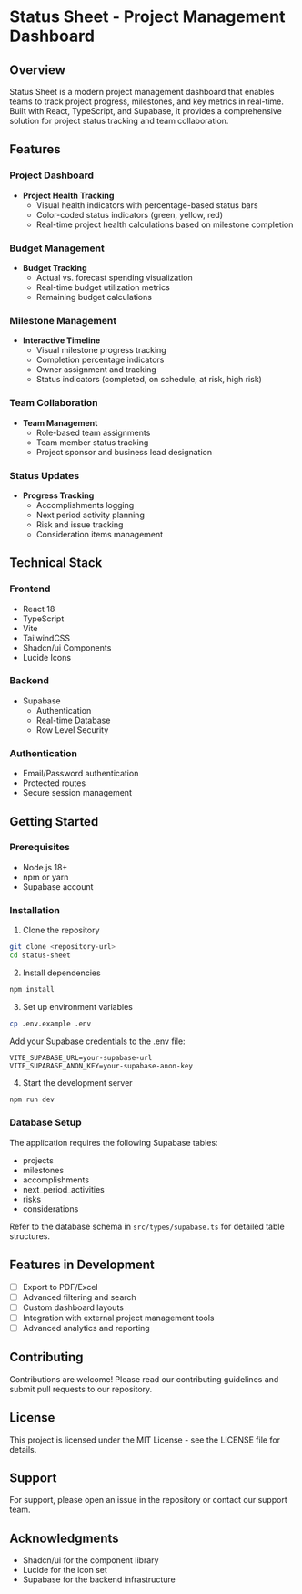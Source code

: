 # Status Sheet - Project Management Dashboard

## Overview
Status Sheet is a modern project management dashboard that enables teams to track project progress, milestones, and key metrics in real-time. Built with React, TypeScript, and Supabase, it provides a comprehensive solution for project status tracking and team collaboration.

## Features

### Project Dashboard
- **Project Health Tracking**
  - Visual health indicators with percentage-based status bars
  - Color-coded status indicators (green, yellow, red)
  - Real-time project health calculations based on milestone completion

### Budget Management
- **Budget Tracking**
  - Actual vs. forecast spending visualization
  - Real-time budget utilization metrics
  - Remaining budget calculations

### Milestone Management
- **Interactive Timeline**
  - Visual milestone progress tracking
  - Completion percentage indicators
  - Owner assignment and tracking
  - Status indicators (completed, on schedule, at risk, high risk)

### Team Collaboration
- **Team Management**
  - Role-based team assignments
  - Team member status tracking
  - Project sponsor and business lead designation

### Status Updates
- **Progress Tracking**
  - Accomplishments logging
  - Next period activity planning
  - Risk and issue tracking
  - Consideration items management

## Technical Stack

### Frontend
- React 18
- TypeScript
- Vite
- TailwindCSS
- Shadcn/ui Components
- Lucide Icons

### Backend
- Supabase
  - Authentication
  - Real-time Database
  - Row Level Security

### Authentication
- Email/Password authentication
- Protected routes
- Secure session management

## Getting Started

### Prerequisites
- Node.js 18+
- npm or yarn
- Supabase account

### Installation
1. Clone the repository
```bash
git clone <repository-url>
cd status-sheet
```

2. Install dependencies
```bash
npm install
```

3. Set up environment variables
```bash
cp .env.example .env
```
Add your Supabase credentials to the .env file:
```
VITE_SUPABASE_URL=your-supabase-url
VITE_SUPABASE_ANON_KEY=your-supabase-anon-key
```

4. Start the development server
```bash
npm run dev
```

### Database Setup
The application requires the following Supabase tables:
- projects
- milestones
- accomplishments
- next_period_activities
- risks
- considerations

Refer to the database schema in `src/types/supabase.ts` for detailed table structures.

## Features in Development
- [ ] Export to PDF/Excel
- [ ] Advanced filtering and search
- [ ] Custom dashboard layouts
- [ ] Integration with external project management tools
- [ ] Advanced analytics and reporting

## Contributing
Contributions are welcome! Please read our contributing guidelines and submit pull requests to our repository.

## License
This project is licensed under the MIT License - see the LICENSE file for details.

## Support
For support, please open an issue in the repository or contact our support team.

## Acknowledgments
- Shadcn/ui for the component library
- Lucide for the icon set
- Supabase for the backend infrastructure
